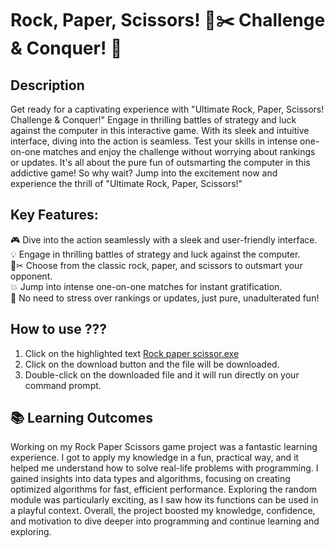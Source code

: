 <h1>
  Rock, Paper, Scissors! 📄✂️ Challenge & Conquer! 🌟
</h1>

<h2>
  Description
</h2>
<p>
  Get ready for a captivating experience with "Ultimate Rock, Paper, Scissors! Challenge & Conquer!" Engage in thrilling battles of strategy and luck against the computer in this interactive game. With its sleek and intuitive interface, diving into the action is seamless. Test your skills in intense one-on-one matches and enjoy the challenge without worrying about rankings or updates. It's all about the pure fun of outsmarting the computer in this addictive game! So why wait? Jump into the excitement now and experience the thrill of "Ultimate Rock, Paper, Scissors!"
</p>

<h2>
  Key Features:
</h2>
<p>
  🎮 Dive into the action seamlessly with a sleek and user-friendly interface.
  <br>
  💡 Engage in thrilling battles of strategy and luck against the computer.
  <br>
  📄✂ Choose from the classic rock, paper, and scissors to outsmart your opponent.
  <br>
  💥 Jump into intense one-on-one matches for instant gratification.
  <br>
  🎉 No need to stress over rankings or updates, just pure, unadulterated fun!
</p>

<h2>
  How to use ???
</h2>
<p>
  <ol>
    <li> Click on the highlighted text <a href="https://github.com/Aayush-2103/Rock_paper_scissors/blob/main/dist/Rock%20paper%20scissor.exe"> Rock paper scissor.exe </a> </li>
    <li> Click on the download button and the file will be downloaded. </li>
    <li> Double-click on the downloaded file and it will run directly on your command prompt. </li>
  </ol>
</p>

<h2>
  📚 Learning Outcomes
</h2>
<p>
  Working on my Rock Paper Scissors game project was a fantastic learning experience. I got to apply my knowledge in a fun, practical way, and it helped me understand how to solve real-life problems with programming. I gained insights into data types and algorithms, focusing on creating optimized algorithms for fast, efficient performance. Exploring the random module was particularly exciting, as I saw how its functions can be used in a playful context. Overall, the project boosted my knowledge, confidence, and motivation to dive deeper into programming and continue learning and exploring.
</p>

